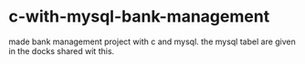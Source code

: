 # c-with-mysql-bank-management
made bank management project with c and mysql. the mysql  tabel are given in the  docks shared wit this. 
